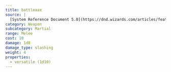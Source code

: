```yaml
---
title: battleaxe
source: |
  [System Reference Document 5.0](https://dnd.wizards.com/articles/features/systems-reference-document-srd)
category: Weapon
subcategory: Martial
range: Melee
cost: 10
damage: 1d8
damage_type: slashing
weight: 4
properties:
  - versatile (1d10)
---
```

